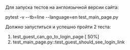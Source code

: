 Для запуска тестов на англоязычной версии сайта:

pytest -v --tb=line --language=en test_main_page.py

Должно запуститься и успешно пройти 2 теста:
1. test_guest_can_go_to_login_page                                                                                           [ 50%]
2. test_main_page.py::test_guest_should_see_login_link
